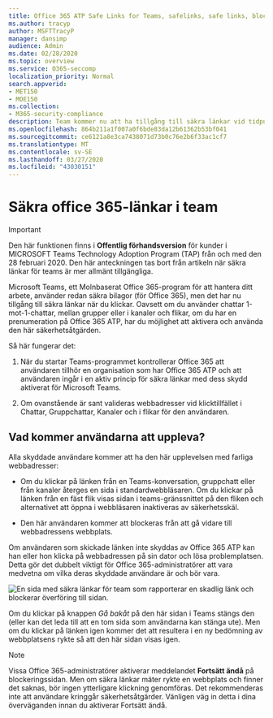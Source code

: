 ```yaml
---
title: Office 365 ATP Safe Links for Teams, safelinks, safe links, block malicious links, office 365 atp, Teams safe links, stop users from clicking bad links, malicious links, malicious links, office 365 atp, Teams safe links, stop users from clicking bad links, malicious links,
ms.author: tracyp
author: MSFTTracyP
manager: dansimp
audience: Admin
ms.date: 02/28/2020
ms.topic: overview
ms.service: O365-seccomp
localization_priority: Normal
search.appverid:
- MET150
- MOE150
ms.collection:
- M365-security-compliance
description: Team kommer nu att ha tillgång till säkra länkar vid tidpunkten för ditt klick. Oavsett om du använder chattar 1-mot-1-chattar, mellan grupper eller i kanaler och flikar, om du har en prenumeration på Office 365 ATP, har du möjlighet att aktivera och använda den här säkerhetsfunktionen.
ms.openlocfilehash: 864b211a1f007a0f6bde83da12b61362b53bf041
ms.sourcegitcommit: ce6121a8e3ca7438071d73b0c76e2b6f33ac1cf7
ms.translationtype: MT
ms.contentlocale: sv-SE
ms.lasthandoff: 03/27/2020
ms.locfileid: "43030151"
---
```

<!--06/21/2019-->

# <a name="office-365-safe-links-in-teams"></a>Säkra office 365-länkar i team

> [!IMPORTANT]
> Den här funktionen finns i **Offentlig förhandsversion** för kunder i MICROSOFT Teams Technology Adoption Program (TAP) från och med den 28 februari 2020. Den här anteckningen tas bort från artikeln när säkra länkar för teams är mer allmänt tillgängliga.

Microsoft Teams, ett Molnbaserat Office 365-program för att hantera ditt arbete, använder redan säkra bilagor (för Office 365), men det har nu tillgång till säkra länkar när du klickar. Oavsett om du använder chattar 1-mot-1-chattar, mellan grupper eller i kanaler och flikar, om du har en prenumeration på Office 365 ATP, har du möjlighet att aktivera och använda den här säkerhetsåtgärden.

Så här fungerar det: 

1. När du startar Teams-programmet kontrollerar Office 365 att användaren tillhör en organisation som har Office 365 ATP och att användaren ingår i en aktiv princip för säkra länkar med dess skydd aktiverat för Microsoft Teams.

2. Om ovanstående är sant valideras webbadresser vid klicktillfället i Chattar, Gruppchattar, Kanaler och i flikar för den användaren.
 
## <a name="what-will-users-experience"></a>Vad kommer användarna att uppleva? 

Alla skyddade användare kommer att ha den här upplevelsen med farliga webbadresser: 

- Om du klickar på länken från en Teams-konversation, gruppchatt eller från kanaler återges en sida i standardwebbläsaren. Om du klickar på länken från en fäst flik visas sidan i teams-gränssnittet på den fliken och alternativet att öppna i webbläsaren inaktiveras av säkerhetsskäl.

- Den här användaren kommer att blockeras från att gå vidare till webbadressens webbplats.

Om användaren som skickade länken inte skyddas av Office 365 ATP kan han eller hon klicka på webbadressen på sin dator och lösa problemplatsen. Detta gör det dubbelt viktigt för Office 365-administratörer att vara medvetna om vilka deras skyddade användare är och bör vara.

![En sida med säkra länkar för team som rapporterar en skadlig länk och blockerar överföring till sidan.](/microsoft-365/media/TP_SafelinksForTeams_Malicious.png)

Om du klickar på knappen *Gå bakåt* på den här sidan i Teams stängs den (eller kan det leda till att en tom sida som användarna kan stänga ute). Men om du klickar på länken igen kommer det att resultera i en ny bedömning av webbplatsens rykte så att den här sidan visas igen.

> [!NOTE]
>Vissa Office 365-administratörer aktiverar meddelandet **Fortsätt ändå** på blockeringssidan. Men om säkra länkar mäter rykte en webbplats och finner det saknas, bör ingen ytterligare klickning genomföras. Det rekommenderas inte att användare kringgår säkerhetsåtgärder. Vänligen väg in detta i dina överväganden innan du aktiverar Fortsätt ändå. 

